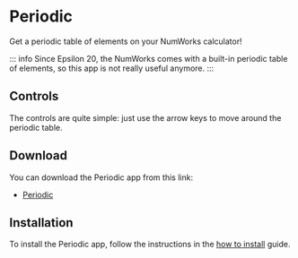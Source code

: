 # Periodic

Get a periodic table of elements on your NumWorks calculator!

::: info
Since Epsilon 20, the NumWorks comes with a built-in periodic table of elements,
so this app is not really useful anymore.
:::

## Controls

The controls are quite simple: just use the arrow keys to move around the
periodic table.

## Download

You can download the Periodic app from this link:

- [Periodic](https://yaya-cout.github.io/Nwagyu/assets/apps/periodic.nwa)

## Installation

To install the Periodic app, follow the instructions in the
[how to install](../help/how-to-install.md) guide.
